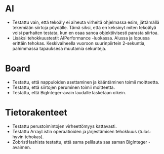 AI
===
* Testattu vain, että tekoäly ei aiheuta virheitä ohjelmassa esim, jättämällä tekemiään siirtoja pöydälle. Tämä siksi, että en keksinyt miten tekoälyä voisi parhaiten testata, kun en osaa sanoa objektiivisesti parasta siirtoa.
* Lisäksi tehokkuustestit AIPerformance -luokassa. Alussa ja lopussa erittäin tehokas. Keskivaiheella vuoroon suurinpiirtein 2-sekuntia, pahimmassa tapauksesa muutamia sekunteja.

Board
=====
* Testattu, että nappuloiden asettaminen ja kääntäminen toimii moitteetta.
* Testattu, että siirtojen peruminen toimii moitteetta.
* Testattu, että BigInteger-avain laudalle lasketaan oikein.

Tietorakenteet
==============
* Testattu perustoimintojen virheettömyys kattavasti.
* Testattu ArrayListin operaatioiden ja järjestämisen tehokkuus (tulos: hyvin tehokas).
* ZobristHashista testattu, että sama pelilauta saa saman BigInteger -avaimen.

